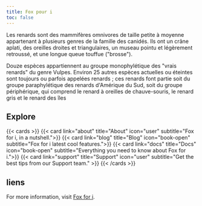 ```yaml
---
title: Fox pour i
toc: false
---
```


Les renards sont des mammifères omnivores de taille petite à moyenne appartenant à plusieurs genres de la famille des canidés. Ils ont un crâne aplati, des oreilles droites et triangulaires, un museau pointu et légèrement retroussé, et une longue queue touffue ("brosse").

Douze espèces appartiennent au groupe monophylétique des "vrais renards" du genre Vulpes. Environ 25 autres espèces actuelles ou éteintes sont toujours ou parfois appelées renards ; ces renards font partie soit du groupe paraphylétique des renards d'Amérique du Sud, soit du groupe périphérique, qui comprend le renard à oreilles de chauve-souris, le renard gris et le renard des îles

## Explore

{{< cards >}}
  {{< card link="about" title="About" icon="user" subtitle="Fox for i, in a nutshell.">}}
  {{< card link="blog" title="Blog" icon="book-open" subtitle="Fox for i latest cool features.">}}
  {{< card link="docs" title="Docs" icon="book-open" subtitle="Everything you need to know about Fox for i.">}}
  {{< card link="support" title="Support" icon="user" subtitle="Get the best tips from our Support team." >}}
{{< /cards >}}

## liens

For more information, visit [Fox for i](https://allthingsfoxes.com/).

